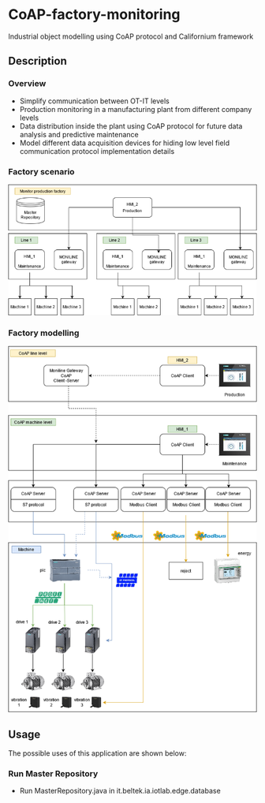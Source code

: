 # CoAP-factory-monitoring
Industrial object modelling using CoAP protocol and Californium framework

## Description

### Overview

* Simplify communication between OT-IT levels
* Production monitoring in a manufacturing plant from different company levels
* Data distribution inside the plant using CoAP protocol for future data analysis and predictive maintenance
* Model different data acquisition devices for hiding low level field communication protocol implementation details

### Factory scenario
![factory-scenario](Factory_Scenario.png)

### Factory modelling
![factory-modelling](Factory_Modelling.png)

## Usage
The possible uses of this application are shown below:

### Run Master Repository
* Run MasterRepository.java in it.beltek.ia.iotlab.edge.database


